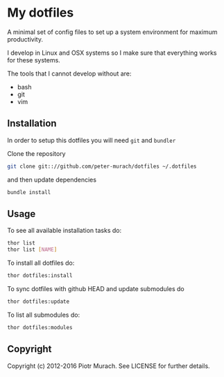 # My dotfiles

A minimal set of config files to set up a system environment for maximum productivity.

I develop in Linux and OSX systems so I make sure that everything works for these systems.

The tools that I cannot develop without are:
* bash
* git 
* vim

## Installation

In order to setup this dotfiles you will need `git` and `bundler`

Clone the repository

```bash
git clone git:://github.com/peter-murach/dotfiles ~/.dotfiles
```

and then update dependencies

```bash
bundle install
```

## Usage

To see all available installation tasks do:

```bash
thor list
thor list [NAME]
```

To install all dotfiles do:

```bash
thor dotfiles:install
```

To sync dotfiles with github HEAD and update submodules do

```bash
thor dotfiles:update
```

To list all submodules do:

```bash
thor dotfiles:modules
```

## Copyright

Copyright (c) 2012-2016 Piotr Murach. See LICENSE for further details.
